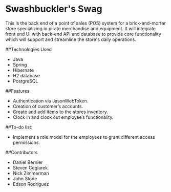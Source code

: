 # Swashbuckler's Swag
This is the back end of a point of sales (POS) system for a brick-and-mortar store specializing in pirate merchandise and equipment. It will integrate front end UI with back-end API and database to provide core functionality which will support and streamline the store's daily operations.

##Technologies Used

*	Java
*	Spring
*	Hibernate
*	H2 database
*	PostgreSQL

##Features

*	Authentication via JasonWebToken.
*	Creation of customer’s accounts.
*	Create and add items to the stores inventory.
*	Clock in and clock out employee’s functionality.

##To-do list:

*	Implement a role model for the employees to grant different access permissions.


##Contributors

*	Daniel Bernier
*	Steven Ceglarek
*	Nick Zimmerman
*	John Stone
*	Edson Rodriguez
